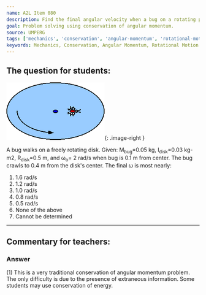 ```yaml
---
name: A2L Item 080
description: Find the final angular velocity when a bug on a rotating plate crawls to a new radius,
goal: Problem solving using conservation of angular momentum.
source: UMPERG
tags: ['mechanics', 'conservation', 'angular-momentum', 'rotational-motion']
keywords: Mechanics, Conservation, Angular Momentum, Rotational Motion
---
```


## The question for students:

![Item080_fig1.gif](../images/Item080_fig1.gif){: .image-right } 

A bug walks on a freely rotating disk.  Given: M<sub>bug</sub>=0.05 kg,
I<sub>disk</sub>=0.03 kg-m2, R<sub>disk</sub>=0.5 m, and
&omega;<sub>o</sub>= 2 rad/s when bug is 0.1 m from center.  The bug
crawls to 0.4 m from the disk's center.  The final &omega; is most
nearly:

1. 1.6 rad/s
2. 1.2 rad/s
3. 1.0 rad/s
4. 0.8 rad/s
5. 0.5 rad/s
6. None of the above
7. Cannot be determined

<hr/>

## Commentary for teachers:

### Answer

(1) This is a very traditional conservation of angular momentum problem.
The only difficulty is due to the presence of extraneous information.
Some students may use conservation of energy.
